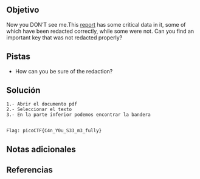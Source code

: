 ## Objetivo
Now you DON’T see me.This [report](https://artifacts.picoctf.net/c/84/Financial_Report_for_ABC_Labs.pdf) has some critical data in it, some of which have been redacted correctly, while some were not. Can you find an important key that was not redacted properly?

## Pistas
- How can you be sure of the redaction?

## Solución
```
1.- Abrir el documento pdf
2.- Seleccionar el texto
3.- En la parte inferior podemos encontrar la bandera


Flag: picoCTF{C4n_Y0u_S33_m3_fully}
```

## Notas adicionales


## Referencias

